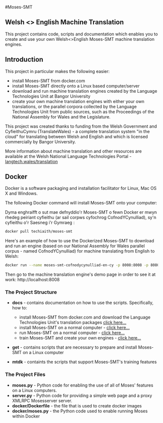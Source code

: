 #Moses-SMT
## Welsh <> English Machine Translation 

This project contains code, scripts and documentation which enables you to create and use your own Welsh<>English Moses-SMT machine translation engines.  

## Introduction
This project in particular makes the following easier:
 
 * install Moses-SMT from docker.com
 * install Moses-SMT directly onto a Linux based computer/server
 * download and run machine translation engines created by the Language Technologies Unit at Bangor University
 * create your own machine translation engines with either your own translations, or the parallel corpora collected by the Language Technologies Unit from public sources, such as the Proceedings of the National Assembly for Wales and the  Legislature.

This project was created thanks to funding from the Welsh Government and CyfieithuCymru (TranslateWales) - a complete translation system "in the cloud" for translating between Welsh and English and which is licensed commercially by Bangor University. 

More information about machine translation and other resources are available at the Welsh National Language Technologies Portal - [langtech.wales/translation](http://langtech.wales/translation)

## Docker
Docker is a software packaging and installation facilitator for Linux, Mac OS X and Windows. 

The following Docker command will install Moses-SMT onto your computer: 

Dyma enghraifft o sut mae defnyddio'r Moses-SMT o fewn Docker er mwyn rhedeg peiriant cyfieithu (ar sail corpws cyfochrog CofnodYCynulliad), sy'n cyfieithu o'r Saesneg i'r Gymraeg :

```sh
docker pull techiaith/moses-smt
```

Here's an example of how to use the Dockerized Moses-SMT to download and run an engine (based on our National Assembly for Wales parallel corpus - named CofnodYCynulliad) for machine translating from English to Welsh: 

```sh
docker run --name moses-smt-cofnodycynulliad-en-cy -p 8008:8008 -p 8080:8080 techiaith/moses-smt start -e CofnodYCynulliad -s en -t cy
```

Then go to the machine translation engine's demo page in order to see it at work: http://localhost:8008


### The Project Structure

* **docs** - contains documentation on how to use the scripts. Specifically, how to: 
  * install Moses-SMT from docker.com and download the Language Technologies Unit's translation packages [click here...](docs/Docker.md)
  * install Moses-SMT on a normal computer - [click here...](docs/GosodiadArferol.md)
  * run Moses-SMT on a normal computer - [click here...](docs/RhedegMoses.md) 
  * train Moses-SMT and create your own engines - [click here...](docs/Hyfforddi.md)
  
* **get** - contains scripts that are necessary to prepare and install Moses-SMT on a Linux computer
* **mtdk** - containts the scripts that support Moses-SMT's training features

### The Project Files

* **moses.py** - Python code for enabling the use of all of Moses' features on a Linux computers. 
* **server.py** - Python code for providing a simple web page and a proxy XMLRPC Mosesserver server.
* **docker/Dockerfile** - the file that is used to create docker images
* **docker/moses.py** - the Python code used to enable running Moses within Docker
